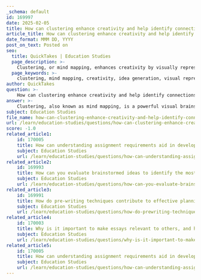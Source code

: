 ```yaml
---
_schema: default
id: 169997
date: 2025-02-05
title: How can clustering enhance creativity and help identify connections between ideas?
article_title: How can clustering enhance creativity and help identify connections between ideas?
date_format: MMM DD, YYYY
post_on_text: Posted on
seo:
  title: QuickTakes | Education Studies
  page_description: >-
    Clustering, or mind mapping, enhances creativity by visually representing ideas, encouraging free association, identifying relationships, facilitating idea generation, and serving as an effective organizational tool for writers.
  page_keywords: >-
    clustering, mind mapping, creativity, idea generation, visual representation, free association, relationship identification, organizational tool, brainstorming, writing enhancement
author: QuickTakes
question: >-
    How can clustering enhance creativity and help identify connections between ideas?
answer: >-
    Clustering, also known as mind mapping, is a powerful visual brainstorming technique that can significantly enhance creativity and help writers identify connections between ideas. Here’s how clustering achieves these benefits:\n\n1. **Visual Representation of Ideas**: Clustering allows writers to start with a central idea and branch out to related concepts. This visual format helps in organizing thoughts in a way that is easy to understand and navigate. For instance, if a writer is exploring the topic of climate change, they can place 'climate change' at the center and create branches for causes, effects, and potential solutions. This visual mapping makes it easier to see how different ideas relate to one another.\n\n2. **Encouragement of Free Association**: As writers create branches from the central idea, they are encouraged to think freely and make connections that might not be immediately obvious. This process can lead to unexpected insights and new perspectives, fostering creativity. The act of visually connecting ideas can stimulate the brain to think of additional related concepts, enhancing the depth of exploration.\n\n3. **Identification of Relationships**: Clustering helps writers see the relationships between various ideas. By visually mapping out concepts, writers can identify patterns, similarities, and differences among ideas. This can be particularly useful in academic writing, where understanding the connections between theories, arguments, and evidence is crucial.\n\n4. **Facilitation of Idea Generation**: The clustering process is inherently generative. As writers branch out from the central idea, they can quickly jot down thoughts without the constraints of linear writing. This can lead to a richer pool of ideas to draw from when it comes time to draft an essay or paper.\n\n5. **Organizational Tool**: Once the clustering is complete, writers can use the visual map to organize their thoughts into a coherent structure. This can serve as a foundation for outlining an essay, ensuring that all relevant points are considered and logically arranged.\n\n6. **Enhanced Engagement**: The interactive nature of clustering can make the brainstorming process more engaging and enjoyable. Writers may find that they are more motivated to explore their ideas when they can visualize them in a dynamic way.\n\nIn summary, clustering enhances creativity by providing a structured yet flexible way to explore and connect ideas. It encourages free thinking, helps identify relationships, and serves as an effective organizational tool, ultimately leading to more insightful and well-structured writing.
subject: Education Studies
file_name: how-can-clustering-enhance-creativity-and-help-identify-connections-between-ideas.md
url: /learn/education-studies/questions/how-can-clustering-enhance-creativity-and-help-identify-connections-between-ideas
score: -1.0
related_article1:
    id: 170005
    title: How can understanding assignment requirements aid in developing a writing plan?
    subject: Education Studies
    url: /learn/education-studies/questions/how-can-understanding-assignment-requirements-aid-in-developing-a-writing-plan
related_article2:
    id: 169993
    title: How can you evaluate brainstormed ideas to identify the most useful ones?
    subject: Education Studies
    url: /learn/education-studies/questions/how-can-you-evaluate-brainstormed-ideas-to-identify-the-most-useful-ones
related_article3:
    id: 169991
    title: How do pre-writing techniques contribute to effective planning strategies?
    subject: Education Studies
    url: /learn/education-studies/questions/how-do-prewriting-techniques-contribute-to-effective-planning-strategies
related_article4:
    id: 170003
    title: Why is it important to make essays relevant to others, and how can personal experience contribute to this?
    subject: Education Studies
    url: /learn/education-studies/questions/why-is-it-important-to-make-essays-relevant-to-others-and-how-can-personal-experience-contribute-to-this
related_article5:
    id: 170005
    title: How can understanding assignment requirements aid in developing a writing plan?
    subject: Education Studies
    url: /learn/education-studies/questions/how-can-understanding-assignment-requirements-aid-in-developing-a-writing-plan
---
```


&nbsp;